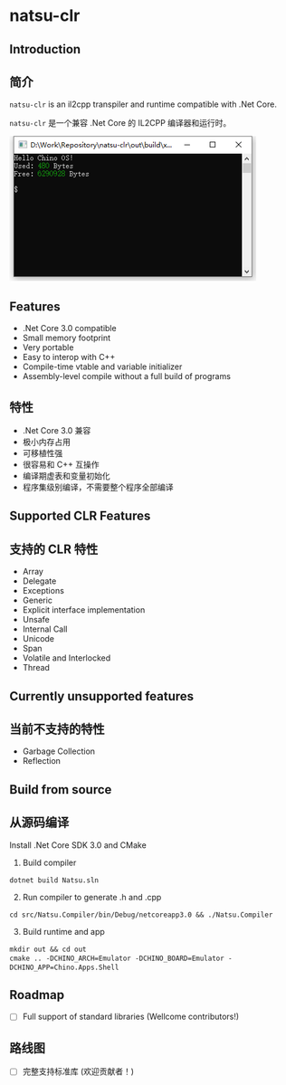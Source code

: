 natsu-clr
===

## Introduction
## 简介

`natsu-clr` is an il2cpp transpiler and runtime compatible with .Net Core.

`natsu-clr` 是一个兼容 .Net Core 的 IL2CPP 编译器和运行时。

![Screenshots](doc/screenshot1.png)

## Features
- .Net Core 3.0 compatible
- Small memory footprint
- Very portable
- Easy to interop with C++
- Compile-time vtable and variable initializer
- Assembly-level compile without a full build of programs

## 特性
- .Net Core 3.0 兼容
- 极小内存占用
- 可移植性强
- 很容易和 C++ 互操作
- 编译期虚表和变量初始化
- 程序集级别编译，不需要整个程序全部编译

## Supported CLR Features
## 支持的 CLR 特性
- Array
- Delegate
- Exceptions
- Generic
- Explicit interface implementation
- Unsafe
- Internal Call
- Unicode
- Span
- Volatile and Interlocked
- Thread

## Currently unsupported features
## 当前不支持的特性
- Garbage Collection
- Reflection

## Build from source
## 从源码编译

Install .Net Core SDK 3.0 and CMake

1. Build compiler
```
dotnet build Natsu.sln
```

2. Run compiler to generate .h and .cpp
```
cd src/Natsu.Compiler/bin/Debug/netcoreapp3.0 && ./Natsu.Compiler
```

3. Build runtime and app
```
mkdir out && cd out
cmake .. -DCHINO_ARCH=Emulator -DCHINO_BOARD=Emulator -DCHINO_APP=Chino.Apps.Shell
```

## Roadmap
- [ ] Full support of standard libraries (Wellcome contributors!)

## 路线图
- [ ] 完整支持标准库 (欢迎贡献者！)